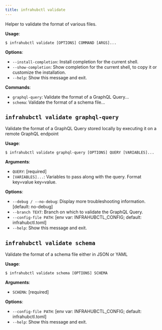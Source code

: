 ```yaml
---
title: infrahubctl validate
---
```


Helper to validate the format of various files.

**Usage**:

```console
$ infrahubctl validate [OPTIONS] COMMAND [ARGS]...
```

**Options**:

* `--install-completion`: Install completion for the current shell.
* `--show-completion`: Show completion for the current shell, to copy it or customize the installation.
* `--help`: Show this message and exit.

**Commands**:

* `graphql-query`: Validate the format of a GraphQL Query...
* `schema`: Validate the format of a schema file...

## `infrahubctl validate graphql-query`

Validate the format of a GraphQL Query stored locally by executing it on a remote GraphQL endpoint

**Usage**:

```console
$ infrahubctl validate graphql-query [OPTIONS] QUERY [VARIABLES]...
```

**Arguments**:

* `QUERY`: [required]
* `[VARIABLES]...`: Variables to pass along with the query. Format key=value key=value.

**Options**:

* `--debug / --no-debug`: Display more troubleshooting information.  [default: no-debug]
* `--branch TEXT`: Branch on which to validate the GraphQL Query.
* `--config-file PATH`: [env var: INFRAHUBCTL_CONFIG; default: infrahubctl.toml]
* `--help`: Show this message and exit.

## `infrahubctl validate schema`

Validate the format of a schema file either in JSON or YAML

**Usage**:

```console
$ infrahubctl validate schema [OPTIONS] SCHEMA
```

**Arguments**:

* `SCHEMA`: [required]

**Options**:

* `--config-file PATH`: [env var: INFRAHUBCTL_CONFIG; default: infrahubctl.toml]
* `--help`: Show this message and exit.
